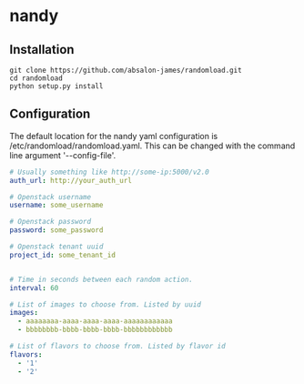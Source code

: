 # nandy

## Installation
```shell
git clone https://github.com/absalon-james/randomload.git
cd randomload
python setup.py install
```

## Configuration
The default location for the nandy yaml configuration is /etc/randomload/randomload.yaml.
This can be changed with the command line argument '--config-file'.

```yaml
# Usually something like http://some-ip:5000/v2.0
auth_url: http://your_auth_url

# Openstack username
username: some_username

# Openstack password
password: some_password

# Openstack tenant uuid
project_id: some_tenant_id


# Time in seconds between each random action.
interval: 60

# List of images to choose from. Listed by uuid
images:
  - aaaaaaaa-aaaa-aaaa-aaaa-aaaaaaaaaaaa
  - bbbbbbbb-bbbb-bbbb-bbbb-bbbbbbbbbbbb

# List of flavors to choose from. Listed by flavor id
flavors:
  - '1'
  - '2'

```
